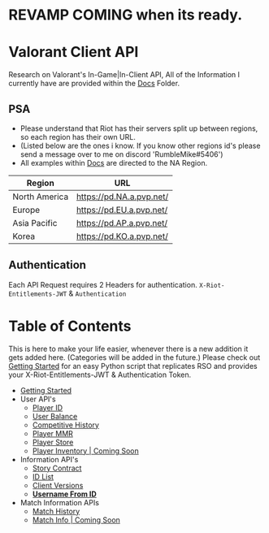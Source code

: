 # REVAMP COMING when its ready.

# Valorant Client API
Research on Valorant's In-Game|In-Client API, All of the Information I currently have are provided within the [Docs](https://github.com/RumbleMike/ValorantAPI/tree/master/Docs) Folder.

## PSA
- Please understand that Riot has their servers split up between regions, so each region has their own URL.
- (Listed below are the ones i know. If you know other regions id's please send a message over to me on discord 'RumbleMike#5406')
- All examples within [Docs](https://github.com/RumbleMike/ValorantAPI/tree/master/Docs) are directed to the NA Region.

| Region | URL |
| - | - |
| North America | https://pd.NA.a.pvp.net/ |
| Europe | https://pd.EU.a.pvp.net/ |
| Asia Pacific | https://pd.AP.a.pvp.net/ |
| Korea | https://pd.KO.a.pvp.net/ |

## Authentication
Each API Request requires 2 Headers for authentication.
`X-Riot-Entitlements-JWT` & `Authentication`

# Table of Contents
This is here to make your life easier, whenever there is a new addition it gets added here. (Categories will be added in the future.)
Please check out [Getting Started](https://github.com/RumbleMike/ValorantAPI/blob/master/Docs/GettingStarted.md) for an easy Python script that replicates RSO and provides your X-Riot-Entitlements-JWT & Authentication Token.
- [Getting Started](https://github.com/RumbleMike/ValorantAPI/blob/master/Docs/GettingStarted.md)
- User API's
	- [Player ID](https://github.com/RumbleMike/ValorantAPI/blob/master/Docs/PlayerID.md)
	- [User Balance](https://github.com/RumbleMike/ValorantAPI/blob/master/Docs/UserBalance.md)
	- [Competitive History](https://github.com/RumbleMike/ValorantAPI/blob/master/Docs/CompetitiveHistory.md)
	- [Player MMR](https://github.com/RumbleMike/ValorantAPI/blob/master/Docs/PlayerMMR.md)
	- [Player Store](https://github.com/RumbleMike/ValorantAPI/blob/master/Docs/PlayerStore.md)
	- [Player Inventory | Coming Soon](https://github.com/RumbleMike/ValorantAPI/blob/master/Docs/PlayerInventory.md)
- Information API's
	- [Story Contract](https://github.com/RumbleMike/ValorantAPI/blob/master/Docs/StoryContract.md)
	- [ID List](https://github.com/RumbleMike/ValorantAPI/blob/master/Docs/IDList.md)
	- [Client Versions](https://github.com/RumbleMike/ValorantAPI/blob/master/Docs/ClientVersions.md)
	- [**Username From ID**](https://github.com/RumbleMike/ValorantAPI/blob/master/Docs/GetUserfromID.md)
- Match Information APIs
	- [Match History](https://github.com/RumbleMike/ValorantAPI/blob/master/Docs/MatchHistory.md)
	- [Match Info | Coming Soon]()
